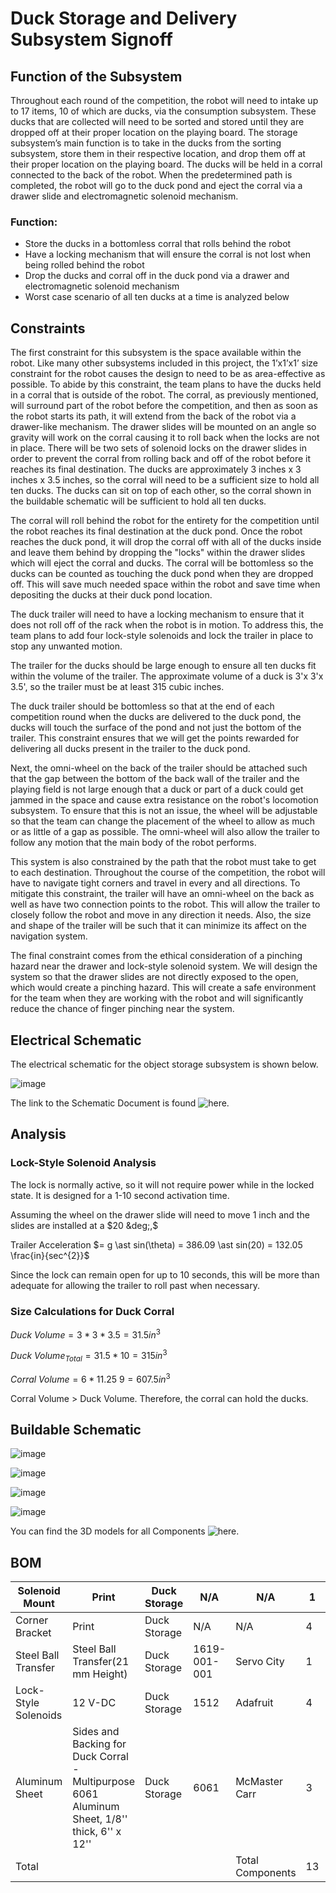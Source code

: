 # Duck Storage and Delivery Subsystem Signoff

## Function of the Subsystem

Throughout each round of the competition, the robot will need to intake up to 17 items, 10 of which are ducks, via the consumption subsystem. These ducks that are collected will need to be sorted and stored until they are dropped off at their proper location on the playing board. The storage subsystem’s main function is to take in the ducks from the sorting subsystem, store them in their respective location, and drop them off at their proper location on the playing board. The ducks will be held in a corral connected to the back of the robot. When the predetermined path is completed, the robot will go to the duck pond and eject the corral via a drawer slide and electromagnetic solenoid mechanism.

### Function:

- Store the ducks in a bottomless corral that rolls behind the robot
- Have a locking mechanism that will ensure the corral is not lost when being rolled behind the robot
- Drop the ducks and corral off in the duck pond via a drawer and electromagnetic solenoid mechanism
- Worst case scenario of all ten ducks at a time is analyzed below


## Constraints

The first constraint for this subsystem is the space available within the robot. Like many other subsystems included in this project, the 1’x1’x1’ size constraint for the robot causes the design to need to be as area-effective as possible. To abide by this constraint, the team plans to have the ducks held in a corral that is outside of the robot. The corral, as previously mentioned, will surround part of the robot before the competition, and then as soon as the robot starts its path, it will extend from the back of the robot via a drawer-like mechanism. The drawer slides will be mounted on an angle so gravity will work on the corral causing it to roll back when the locks are not in place. There will be two sets of solenoid locks on the drawer slides in order to prevent the corral from rolling back and off of the robot before it reaches its final destination. The ducks are approximately 3 inches x 3 inches x 3.5 inches, so the corral will need to be a sufficient size to hold all ten ducks. The ducks can sit on top of each other, so the corral shown in the buildable schematic will be sufficient to hold all ten ducks.

The corral will roll behind the robot for the entirety for the competition until the robot reaches its final destination at the duck pond. Once the robot reaches the duck pond, it will drop the corral off with all of the ducks inside and leave them behind by dropping the "locks" within the drawer slides which will eject the corral and ducks. The corral will be bottomless so the ducks can be counted as touching the duck pond when they are dropped off. This will save much needed space within the robot and save time when depositing the ducks at their duck pond location.

The duck trailer will need to have a locking mechanism to ensure that it does not roll off of the rack when the robot is in motion. To address this, the team plans to add four lock-style solenoids and lock the trailer in place to stop any unwanted motion.

The trailer for the ducks should be large enough to ensure all ten ducks fit within the volume of the trailer. The approximate volume of a duck is 3'x 3'x 3.5', so the trailer must be at least 315 cubic inches. 

The duck trailer should be bottomless so that at the end of each competition round when the ducks are delivered to the duck pond, the ducks will touch the surface of the pond and not just the bottom of the trailer. This constraint ensures that we will get the points rewarded for delivering all ducks present in the trailer to the duck pond. 

Next, the omni-wheel on the back of the trailer should be attached such that the gap between the bottom of the back wall of the trailer and the playing field is not large enough that a duck or part of a duck could get jammed in the space and cause extra resistance on the robot's locomotion subsystem. To ensure that this is not an issue, the wheel will be adjustable so that the team can change the placement of the wheel to allow as much or as little of a gap as possible. The omni-wheel will also allow the trailer to follow any motion that the main body of the robot performs.

This system is also constrained by the path that the robot must take to get to each destination. Throughout the course of the competition, the robot will have to navigate tight corners and travel in every and all directions. To mitigate this constraint, the trailer will have an omni-wheel on the back as well as have two connection points to the robot. This will allow the trailer to closely follow the robot and move in any direction it needs. Also, the size and shape of the trailer will be such that it can minimize its affect on the navigation system.

The final constraint comes from the ethical consideration of a pinching hazard near the drawer and lock-style solenoid system. We will design the system so that the drawer slides are not directly exposed to the open, which would create a pinching hazard. This will create a safe environment for the team when they are working with the robot and will significantly reduce the chance of finger pinching near the system.

## Electrical Schematic

The electrical schematic for the object storage subsystem is shown below.

![image](https://user-images.githubusercontent.com/112424739/213255596-c33bc34b-75c8-4e97-854c-119196ea2d17.png)

The link to the Schematic Document is found ![here](https://github.com/nathan-gardner/CapstoneRepo/tree/MadisonKelly-signoff-Storage/Documentation/Electrical/Schematics/Sources/ElectricalSchematicforStorage).

## Analysis

### Lock-Style Solenoid Analysis

The lock is normally active, so it will not require power while in the locked state. It is designed for a 1-10 second activation time.

Assuming the wheel on the drawer slide will need to move 1 inch and the slides are installed at a $20 &deg;,$

Trailer Acceleration $= g \ast sin(\theta) = 386.09 \ast sin(20) = 132.05 \frac{in}{sec^{2}}$

Since the lock can remain open for up to 10 seconds, this will be more than adequate for allowing the trailer to roll past when necessary.


### Size Calculations for Duck Corral

$Duck\ Volume = 3 \ast 3 \ast 3.5 = 31.5 in^{3}$

$Duck\ Volume_{Total} = 31.5 \ast 10 = 315 in^{3}$

$Corral\ Volume = 6 \ast 11.25 \ 9 = 607.5 in^{3}$
  
Corral Volume > Duck Volume. Therefore, the corral can hold the ducks.
  


## Buildable Schematic

![image](https://user-images.githubusercontent.com/112424739/203194135-34b73e28-fe2f-450b-8afe-6c91816f216c.png)

![image](https://user-images.githubusercontent.com/112424739/203194286-09d109c4-49ef-47ed-850c-6da6ccd6d95f.png)

![image](https://user-images.githubusercontent.com/112424739/203194417-bcac0ef0-fdde-430a-8116-afd4ed4b782a.png)

![image](https://user-images.githubusercontent.com/112424739/203194486-e8f25d12-fddf-4722-b17f-729f1d32bdeb.png)

You can find the 3D models for all Components ![here](https://github.com/nathan-gardner/CapstoneRepo/tree/MadisonKelly-signoff-Storage/Documentation/3D%20Models).

## BOM

| Solenoid Mount       | Print                                                                                         | Duck Storage | N/A          | N/A              | 1  | 0          | 0      |
|----------------------|-----------------------------------------------------------------------------------------------|--------------|--------------|------------------|----|------------|--------|
| Corner Bracket       | Print                                                                                         | Duck Storage | N/A          | N/A              | 4  | 0          | 0      |
| Steel Ball Transfer  | Steel Ball Transfer(21 mm Height)                                                             | Duck Storage | 1619-001-001 | Servo City       | 1  | 2.99       | 2.99   |
| Lock-Style Solenoids | 12 V-DC                                                                                       | Duck Storage | 1512         | Adafruit         | 4  | 14.95      | 59.8   |
| Aluminum Sheet       | Sides and Backing for Duck Corral - Multipurpose 6061 Aluminum Sheet, 1/8'' thick, 6'' x 12'' | Duck Storage | 6061         | McMaster Carr    | 3  | 24.28      | 72.84  |
| Total                |                                                                                               |              |              | Total Components | 13 | Total Cost | 135.63 |


